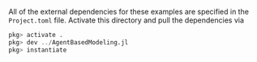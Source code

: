 All of the external dependencies for these examples are specified in the ``Project.toml`` file. Activate this directory and pull the dependencies via
```julia
pkg> activate .
pkg> dev ../AgentBasedModeling.jl
pkg> instantiate
```
